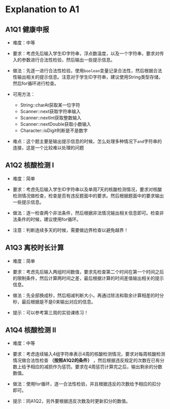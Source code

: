 # Explanation to A1

## A1Q1 健康申报

- 难度：中等

- 要求：考虑先后输入学生ID字符串，浮点数温度，以及一个字符串，要求对传入的参数进行合法性检验，然后输出一些提示信息。

- 做法：先逐一进行合法性检验，使用```boolean```变量记录合法性，然后根据合法性输出相关的提示信息。注意对于学生ID字符串，建议使用String类型存储，然后for循环进行检查。

- 可用方法：
  - String::charAt获取某一位字符
  - Scanner::next获取字符串输入
  - Scanner::nextInt获取整数输入
  - Scanner::nextDouble获取小数输入
  - Character::isDigit判断是不是数字

- 难点：这个题主要是输出提示信息的时候，怎么处理多种情况下```and```字符串的连接，这是一个比较难以处理的问题

## A1Q2 核酸检测 I
- 难度：简单

- 要求：考虑先后输入学生ID字符串以及单周7天的核酸检测情况，要求对核酸检测情况做检查，检查是否有违反题面中的要求。然后根据题面中的要求输出一些提示信息。

- 做法：逐一检查两个非法条件，然后根据非法情况输出相关信息即可。检查非法条件的时候，建议使用for循环。

- 注意：判断连续多天的时候，需要做边界检查以避免越界！

## A1Q3 离校时长计算
- 难度：简单

- 要求：考虑先后输入两组时间数值，要求先检查第二个时间在第一个时间之后的限制条件，然后计算两时间之差，最后根据计算的时间差值输出相关的提示信息。

- 做法：先全部换成秒，然后相减判断大小，再通过除法和取余计算相差的时分秒，最后根据是不是0来输出对应的信息。

- 提示：可以参考第三周的实验课练习！


## A1Q4 核酸检测 II
- 难度：中等

- 要求：考虑连续输入4组字符串表示4周的核酸检测情况，要求对每周核酸检测情况做合法性检查 **（按照A1Q2的条件）** ，然后根据违反规定的次数在已有分数上给予相应的减损作为惩罚。要求在4周惩罚计算完之后，输出剩余的分数数值。

- 做法：使用for循环，逐一合法性检验，并且根据违反的次数给予相应的扣分即可。

- 提示：同A1Q2，另外要根据违反次数及时更新扣分的数值。
